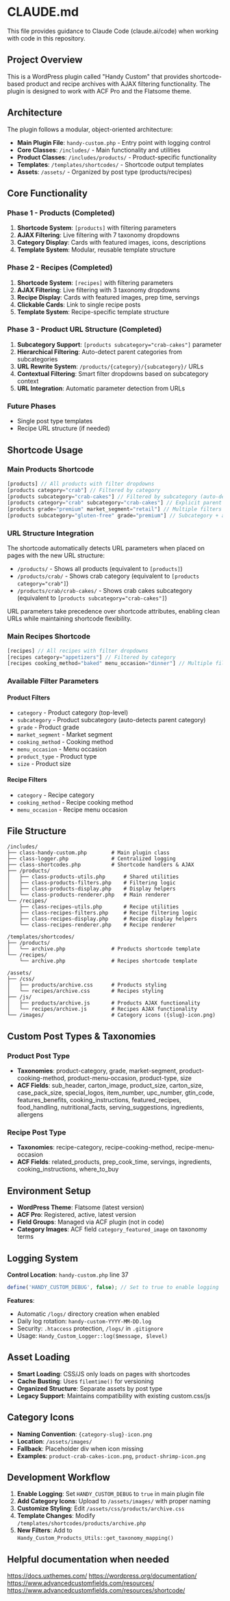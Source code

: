 # CLAUDE.md

This file provides guidance to Claude Code (claude.ai/code) when working with code in this repository.

## Project Overview

This is a WordPress plugin called "Handy Custom" that provides shortcode-based product and recipe archives with AJAX filtering functionality. The plugin is designed to work with ACF Pro and the Flatsome theme.

## Architecture

The plugin follows a modular, object-oriented architecture:

- **Main Plugin File**: `handy-custom.php` - Entry point with logging control
- **Core Classes**: `/includes/` - Main functionality and utilities
- **Product Classes**: `/includes/products/` - Product-specific functionality
- **Templates**: `/templates/shortcodes/` - Shortcode output templates
- **Assets**: `/assets/` - Organized by post type (products/recipes)

## Core Functionality

### Phase 1 - Products (Completed)
1. **Shortcode System**: `[products]` with filtering parameters
2. **AJAX Filtering**: Live filtering with 7 taxonomy dropdowns
3. **Category Display**: Cards with featured images, icons, descriptions
4. **Template System**: Modular, reusable template structure

### Phase 2 - Recipes (Completed)
1. **Shortcode System**: `[recipes]` with filtering parameters
2. **AJAX Filtering**: Live filtering with 3 taxonomy dropdowns
3. **Recipe Display**: Cards with featured images, prep time, servings
4. **Clickable Cards**: Link to single recipe posts
5. **Template System**: Recipe-specific template structure

### Phase 3 - Product URL Structure (Completed)
1. **Subcategory Support**: `[products subcategory="crab-cakes"]` parameter
2. **Hierarchical Filtering**: Auto-detect parent categories from subcategories
3. **URL Rewrite System**: `/products/{category}/{subcategory}/` URLs
4. **Contextual Filtering**: Smart filter dropdowns based on subcategory context
5. **URL Integration**: Automatic parameter detection from URLs

### Future Phases
- Single post type templates
- Recipe URL structure (if needed)

## Shortcode Usage

### Main Products Shortcode
```php
[products] // All products with filter dropdowns
[products category="crab"] // Filtered by category
[products subcategory="crab-cakes"] // Filtered by subcategory (auto-detects parent)
[products category="crab" subcategory="crab-cakes"] // Explicit parent + child
[products grade="premium" market_segment="retail"] // Multiple filters
[products subcategory="gluten-free" grade="premium"] // Subcategory + additional filters
```

### URL Structure Integration
The shortcode automatically detects URL parameters when placed on pages with the new URL structure:
- `/products/` - Shows all products (equivalent to `[products]`)
- `/products/crab/` - Shows crab category (equivalent to `[products category="crab"]`)
- `/products/crab/crab-cakes/` - Shows crab cakes subcategory (equivalent to `[products subcategory="crab-cakes"]`)

URL parameters take precedence over shortcode attributes, enabling clean URLs while maintaining shortcode flexibility.

### Main Recipes Shortcode
```php
[recipes] // All recipes with filter dropdowns
[recipes category="appetizers"] // Filtered by category
[recipes cooking_method="baked" menu_occasion="dinner"] // Multiple filters
```

### Available Filter Parameters

#### Product Filters
- `category` - Product category (top-level)
- `subcategory` - Product subcategory (auto-detects parent category)
- `grade` - Product grade  
- `market_segment` - Market segment
- `cooking_method` - Cooking method
- `menu_occasion` - Menu occasion
- `product_type` - Product type
- `size` - Product size

#### Recipe Filters
- `category` - Recipe category
- `cooking_method` - Recipe cooking method
- `menu_occasion` - Recipe menu occasion

## File Structure

```
/includes/
├── class-handy-custom.php        # Main plugin class
├── class-logger.php              # Centralized logging
├── class-shortcodes.php          # Shortcode handlers & AJAX
├── /products/
│   ├── class-products-utils.php      # Shared utilities
│   ├── class-products-filters.php    # Filtering logic
│   ├── class-products-display.php    # Display helpers
│   └── class-products-renderer.php   # Main renderer
└── /recipes/
    ├── class-recipes-utils.php       # Recipe utilities
    ├── class-recipes-filters.php     # Recipe filtering logic
    ├── class-recipes-display.php     # Recipe display helpers
    └── class-recipes-renderer.php    # Recipe renderer

/templates/shortcodes/
├── /products/
│   └── archive.php               # Products shortcode template
└── /recipes/
    └── archive.php               # Recipes shortcode template

/assets/
├── /css/
│   ├── products/archive.css      # Products styling
│   └── recipes/archive.css       # Recipes styling
├── /js/
│   ├── products/archive.js       # Products AJAX functionality
│   └── recipes/archive.js        # Recipes AJAX functionality
└── /images/                      # Category icons ({slug}-icon.png)
```

## Custom Post Types & Taxonomies

### Product Post Type
- **Taxonomies**: product-category, grade, market-segment, product-cooking-method, product-menu-occasion, product-type, size
- **ACF Fields**: sub_header, carton_image, product_size, carton_size, case_pack_size, special_logos, item_number, upc_number, gtin_code, features_benefits, cooking_instructions, featured_recipes, food_handling, nutritional_facts, serving_suggestions, ingredients, allergens

### Recipe Post Type  
- **Taxonomies**: recipe-category, recipe-cooking-method, recipe-menu-occasion
- **ACF Fields**: related_products, prep_cook_time, servings, ingredients, cooking_instructions, where_to_buy

## Environment Setup

- **WordPress Theme**: Flatsome (latest version)
- **ACF Pro**: Registered, active, latest version
- **Field Groups**: Managed via ACF plugin (not in code)
- **Category Images**: ACF field `category_featured_image` on taxonomy terms

## Logging System

**Control Location**: `handy-custom.php` line 37
```php
define('HANDY_CUSTOM_DEBUG', false); // Set to true to enable logging
```

**Features**:
- Automatic `/logs/` directory creation when enabled
- Daily log rotation: `handy-custom-YYYY-MM-DD.log`
- Security: `.htaccess` protection, `/logs/` in `.gitignore`
- Usage: `Handy_Custom_Logger::log($message, $level)`

## Asset Loading

- **Smart Loading**: CSS/JS only loads on pages with shortcodes
- **Cache Busting**: Uses `filemtime()` for versioning
- **Organized Structure**: Separate assets by post type
- **Legacy Support**: Maintains compatibility with existing custom.css/js

## Category Icons

- **Naming Convention**: `{category-slug}-icon.png`
- **Location**: `/assets/images/`
- **Fallback**: Placeholder div when icon missing
- **Examples**: `product-crab-cakes-icon.png`, `product-shrimp-icon.png`

## Development Workflow

1. **Enable Logging**: Set `HANDY_CUSTOM_DEBUG` to `true` in main plugin file
2. **Add Category Icons**: Upload to `/assets/images/` with proper naming
3. **Customize Styling**: Edit `/assets/css/products/archive.css`
4. **Template Changes**: Modify `/templates/shortcodes/products/archive.php`
5. **New Filters**: Add to `Handy_Custom_Products_Utils::get_taxonomy_mapping()`

## Helpful documentation when needed
https://docs.uxthemes.com/
https://wordpress.org/documentation/
https://www.advancedcustomfields.com/resources/
https://www.advancedcustomfields.com/resources/shortcode/